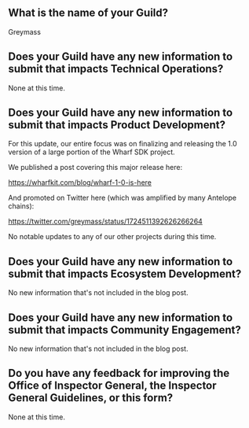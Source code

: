 ## What is the name of your Guild?

Greymass

## Does your Guild have any new information to submit that impacts Technical Operations?

None at this time.

## Does your Guild have any new information to submit that impacts Product Development?

For this update, our entire focus was on finalizing and releasing the 1.0 version of a large portion of the Wharf SDK project. 

We published a post covering this major release here:

https://wharfkit.com/blog/wharf-1-0-is-here

And promoted on Twitter here (which was amplified by many Antelope chains):

https://twitter.com/greymass/status/1724511392626266264

No notable updates to any of our other projects during this time.

## Does your Guild have any new information to submit that impacts Ecosystem Development?

No new information that's not included in the blog post.

## Does your Guild have any new information to submit that impacts Community Engagement?

No new information that's not included in the blog post.

## Do you have any feedback for improving the Office of Inspector General, the Inspector General Guidelines, or this form?

None at this time.

